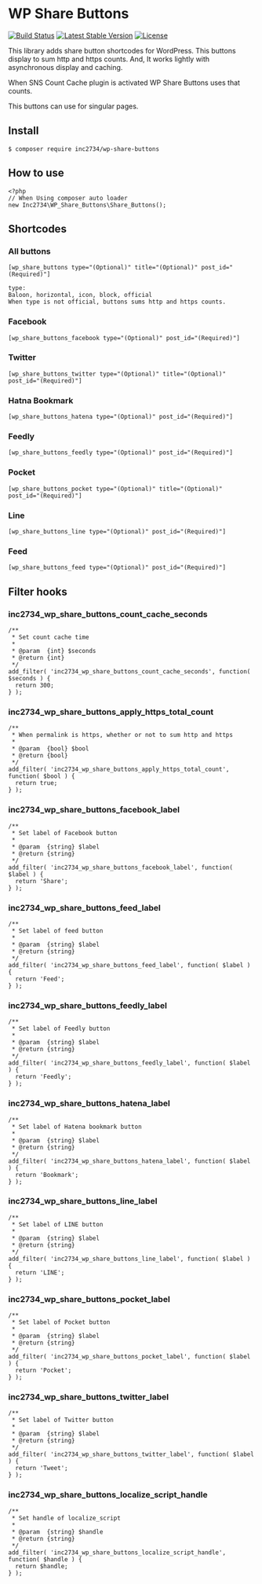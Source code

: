 # WP Share Buttons

[![Build Status](https://travis-ci.org/inc2734/wp-share-buttons.svg?branch=master)](https://travis-ci.org/inc2734/wp-share-buttons)
[![Latest Stable Version](https://poser.pugx.org/inc2734/wp-share-buttons/v/stable)](https://packagist.org/packages/inc2734/wp-share-buttons)
[![License](https://poser.pugx.org/inc2734/wp-share-buttons/license)](https://packagist.org/packages/inc2734/wp-share-buttons)

This library adds share button shortcodes for WordPress.
This buttons display to sum http and https counts.
And, It works lightly with asynchronous display and caching.

When SNS Count Cache plugin is activated WP Share Buttons uses that counts.

This buttons can use for singular pages.

## Install
```
$ composer require inc2734/wp-share-buttons
```

## How to use
```
<?php
// When Using composer auto loader
new Inc2734\WP_Share_Buttons\Share_Buttons();
```

## Shortcodes
### All buttons
```
[wp_share_buttons type="(Optional)" title="(Optional)" post_id="(Required)"]

type:
Baloon, horizontal, icon, block, official
When type is not official, buttons sums http and https counts.
```

### Facebook
```
[wp_share_buttons_facebook type="(Optional)" post_id="(Required)"]
```

### Twitter
```
[wp_share_buttons_twitter type="(Optional)" title="(Optional)" post_id="(Required)"]
```

### Hatna Bookmark
```
[wp_share_buttons_hatena type="(Optional)" post_id="(Required)"]
```

### Feedly
```
[wp_share_buttons_feedly type="(Optional)" post_id="(Required)"]
```

### Pocket
```
[wp_share_buttons_pocket type="(Optional)" title="(Optional)" post_id="(Required)"]
```

### Line
```
[wp_share_buttons_line type="(Optional)" post_id="(Required)"]
```

### Feed
```
[wp_share_buttons_feed type="(Optional)" post_id="(Required)"]
```

## Filter hooks
### inc2734_wp_share_buttons_count_cache_seconds
```
/**
 * Set count cache time
 *
 * @param  {int} $seconds
 * @return {int}
 */
add_filter( 'inc2734_wp_share_buttons_count_cache_seconds', function( $seconds ) {
  return 300;
} );
```

### inc2734_wp_share_buttons_apply_https_total_count
```
/**
 * When permalink is https, whether or not to sum http and https
 *
 * @param  {bool} $bool
 * @return {bool}
 */
add_filter( 'inc2734_wp_share_buttons_apply_https_total_count', function( $bool ) {
  return true;
} );
```

### inc2734_wp_share_buttons_facebook_label
```
/**
 * Set label of Facebook button
 *
 * @param  {string} $label
 * @return {string}
 */
add_filter( 'inc2734_wp_share_buttons_facebook_label', function( $label ) {
  return 'Share';
} );
```

### inc2734_wp_share_buttons_feed_label
```
/**
 * Set label of feed button
 *
 * @param  {string} $label
 * @return {string}
 */
add_filter( 'inc2734_wp_share_buttons_feed_label', function( $label ) {
  return 'Feed';
} );
```

### inc2734_wp_share_buttons_feedly_label
```
/**
 * Set label of Feedly button
 *
 * @param  {string} $label
 * @return {string}
 */
add_filter( 'inc2734_wp_share_buttons_feedly_label', function( $label ) {
  return 'Feedly';
} );
```

### inc2734_wp_share_buttons_hatena_label
```
/**
 * Set label of Hatena bookmark button
 *
 * @param  {string} $label
 * @return {string}
 */
add_filter( 'inc2734_wp_share_buttons_hatena_label', function( $label ) {
  return 'Bookmark';
} );
```

### inc2734_wp_share_buttons_line_label
```
/**
 * Set label of LINE button
 *
 * @param  {string} $label
 * @return {string}
 */
add_filter( 'inc2734_wp_share_buttons_line_label', function( $label ) {
  return 'LINE';
} );
```

### inc2734_wp_share_buttons_pocket_label
```
/**
 * Set label of Pocket button
 *
 * @param  {string} $label
 * @return {string}
 */
add_filter( 'inc2734_wp_share_buttons_pocket_label', function( $label ) {
  return 'Pocket';
} );
```

### inc2734_wp_share_buttons_twitter_label
```
/**
 * Set label of Twitter button
 *
 * @param  {string} $label
 * @return {string}
 */
add_filter( 'inc2734_wp_share_buttons_twitter_label', function( $label ) {
  return 'Tweet';
} );
```

### inc2734_wp_share_buttons_localize_script_handle
```
/**
 * Set handle of localize_script
 *
 * @param  {string} $handle
 * @return {string}
 */
add_filter( 'inc2734_wp_share_buttons_localize_script_handle', function( $handle ) {
  return $handle;
} );
```
